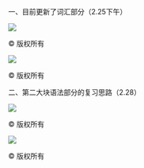 一、目前更新了词汇部分（2.25下午）

![](https://img3.doubanio.com/view/group_topic/l/public/p530781580.webp)

© 版权所有

![](https://img9.doubanio.com/view/group_topic/l/public/p530781586.webp)

© 版权所有

二、第二大块语法部分的复习思路（2.28）

![](https://img9.doubanio.com/view/group_topic/l/public/p531612975.webp)

© 版权所有

![](https://img2.doubanio.com/view/group_topic/l/public/p531612983.webp)

© 版权所有